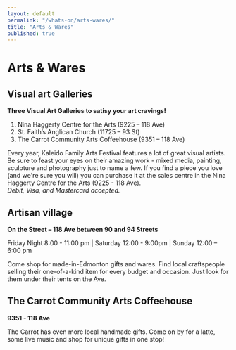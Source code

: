 ```yaml
---
layout: default
permalink: "/whats-on/arts-wares/"
title: "Arts & Wares"
published: true
---
```



# Arts & Wares

## Visual art Galleries
**Three Visual Art Galleries to satisy your art cravings!**

1. Nina Haggerty Centre for the Arts (9225 – 118 Ave)  
2. St. Faith’s Anglican Church (11725 – 93 St)  
3. The Carrot Community Arts Coffeehouse (9351 – 118 Ave)

Every year, Kaleido Family Arts Festival features a lot of great visual artists. Be sure to feast your eyes on their amazing work - mixed media, painting, sculpture and photography just to name a few. If you find a piece you love (and we're sure you will) you can purchase it at the sales centre in the Nina Haggerty Centre for the Arts (9225 - 118 Ave).  
_Debit, Visa, and Mastercard accepted._


## Artisan village
**On the Street – 118 Ave between 90 and 94 Streets**

Friday Night 8:00 - 11:00 pm | Saturday 12:00 - 9:00pm | Sunday 12:00 – 6:00 pm

Come shop for made-in-Edmonton gifts and wares. Find local craftspeople selling their one-of-a-kind item for every budget and occasion. Just look for them under their tents on the Ave.

## The Carrot Community Arts Coffeehouse
**9351 - 118 Ave**

The Carrot has even more local handmade gifts. Come on by for a latte, some live music and shop for unique gifts in one stop!
